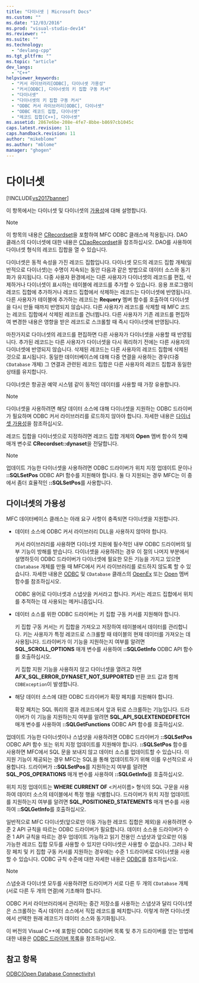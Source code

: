 ```yaml
---
title: "다이너셋 | Microsoft Docs"
ms.custom: ""
ms.date: "12/03/2016"
ms.prod: "visual-studio-dev14"
ms.reviewer: ""
ms.suite: ""
ms.technology: 
  - "devlang-cpp"
ms.tgt_pltfrm: ""
ms.topic: "article"
dev_langs: 
  - "C++"
helpviewer_keywords: 
  - "커서 라이브러리[ODBC], 다이너셋 가용성"
  - "커서[ODBC], 다이너셋의 키 집합 구동 커서"
  - "다이너셋"
  - "다이너셋의 키 집합 구동 커서"
  - "ODBC 커서 라이브러리[ODBC], 다이너셋"
  - "ODBC 레코드 집합, 다이너셋"
  - "레코드 집합[C++], 다이너셋"
ms.assetid: 2867e6be-208e-4fe7-8bbe-b8697cb1045c
caps.latest.revision: 11
caps.handback.revision: 11
author: "mikeblome"
ms.author: "mblome"
manager: "ghogen"
---
```

# 다이너셋
[!INCLUDE[vs2017banner](../../assembler/inline/includes/vs2017banner.md)]

이 항목에서는 다이너셋 및 다이너셋의 [가용성](#_core_availability_of_dynasets)에 대해 설명합니다.  
  
> [!NOTE]
>  이 항목의 내용은 [CRecordset](../../mfc/reference/crecordset-class.md)을 포함하여 MFC ODBC 클래스에 적용됩니다.  DAO 클래스의 다이너셋에 대한 내용은 [CDaoRecordset](../../mfc/reference/cdaorecordset-class.md)을 참조하십시오.  DAO를 사용하여 다이너셋 형식의 레코드 집합을 열 수 있습니다.  
  
 다이너셋은 동적 속성을 가진 레코드 집합입니다.  다이너셋 모드의 레코드 집합 개체\(일반적으로 다이너셋\)는 수명이 지속되는 동안 다음과 같은 방법으로 데이터 소스와 동기화가 유지됩니다.  다중 사용자 환경에서는 다른 사용자가 다이너셋의 레코드를 편집, 삭제하거나 다이너셋이 표시하는 테이블에 레코드를 추가할 수 있습니다.  응용 프로그램이 레코드 집합에 추가하거나 레코드 집합에서 삭제하는 레코드는 다이너셋에 반영됩니다.  다른 사용자가 테이블에 추가하는 레코드는 **Requery** 멤버 함수를 호출하여 다이너셋을 다시 만들 때까지 반영되지 않습니다.  다른 사용자가 레코드를 삭제할 때 MFC 코드는 레코드 집합에서 삭제된 레코드를 건너뜁니다.  다른 사용자가 기존 레코드를 편집하여 변경한 내용은 영향을 받은 레코드로 스크롤할 때 즉시 다이너셋에 반영됩니다.  
  
 마찬가지로 다이너셋의 레코드를 편집하면 다른 사용자가 다이너셋을 사용할 때 반영됩니다.  추가된 레코드는 다른 사용자가 다이너셋을 다시 쿼리하기 전에는 다른 사용자의 다이너셋에 반영되지 않습니다.  삭제된 레코드는 다른 사용자의 레코드 집합에 삭제된 것으로 표시됩니다.  동일한 데이터베이스에 대해 다중 연결을 사용하는 경우\(다중 `CDatabase` 개체\) 그 연결과 관련된 레코드 집합은 다른 사용자의 레코드 집합과 동일한 상태를 유지합니다.  
  
 다이너셋은 항공권 예약 시스템 같이 동적인 데이터를 사용할 때 가장 유용합니다.  
  
> [!NOTE]
>  다이너셋을 사용하려면 해당 데이터 소스에 대해 다이너셋을 지원하는 ODBC 드라이버가 필요하며 ODBC 커서 라이브러리를 로드하지 않아야 합니다.  자세한 내용은 [다이너셋 가용성](#_core_availability_of_dynasets)을 참조하십시오.  
  
 레코드 집합을 다이너셋으로 지정하려면 레코드 집합 개체의 **Open** 멤버 함수의 첫째 매개 변수로 **CRecordset::dynaset**을 전달합니다.  
  
> [!NOTE]
>  업데이트 가능한 다이너셋을 사용하려면 ODBC 드라이버가 위치 지정 업데이트 문이나 **::SQLSetPos** ODBC API 함수를 지원해야 합니다.  둘 다 지원되는 경우 MFC는 이 중에서 좀더 효율적인 **::SQLSetPos**를 사용합니다.  
  
##  <a name="_core_availability_of_dynasets"></a> 다이너셋의 가용성  
 MFC 데이터베이스 클래스는 아래 요구 사항이 충족되면 다이너셋을 지원합니다.  
  
-   데이터 소스에 ODBC 커서 라이브러리 DLL을 사용하지 않아야 합니다.  
  
     커서 라이브러리를 사용하면 다이너셋 지원에 필수적인 내부 ODBC 드라이버의 일부 기능이 방해를 받습니다.  다이너셋을 사용하려는 경우 이 절의 나머지 부분에서 설명하듯이 ODBC 드라이버가 다이너셋에 필요한 모든 기능을 가지고 있으면 `CDatabase` 개체를 만들 때 MFC에서 커서 라이브러리를 로드하지 않도록 할 수 있습니다.  자세한 내용은 [ODBC](../../data/odbc/odbc-basics.md) 및 `CDatabase` 클래스의 [OpenEx](../Topic/CDatabase::OpenEx.md) 또는 [Open](../Topic/CDatabase::Open.md) 멤버 함수를 참조하십시오.  
  
     ODBC 용어로 다이너셋과 스냅샷을 커서라고 합니다.  커서는 레코드 집합에서 위치를 추적하는 데 사용되는 메커니즘입니다.  
  
-   데이터 소스를 위한 ODBC 드라이버는 키 집합 구동 커서를 지원해야 합니다.  
  
     키 집합 구동 커서는 키 집합을 가져오고 저장하여 테이블에서 데이터를 관리합니다.  키는 사용자가 특정 레코드로 스크롤할 때 테이블의 현재 데이터를 가져오는 데 사용됩니다.  드라이버가 이 기능을 지원하는지 여부를 알려면 **SQL\_SCROLL\_OPTIONS** 매개 변수를 사용하여 **::SQLGetInfo** ODBC API 함수를 호출하십시오.  
  
     키 집합 지원 기능을 사용하지 않고 다이너셋을 열려고 하면 **AFX\_SQL\_ERROR\_DYNASET\_NOT\_SUPPORTED** 반환 코드 값과 함께 `CDBException`이 발생합니다.  
  
-   해당 데이터 소스에 대한 ODBC 드라이버가 확장 페치를 지원해야 합니다.  
  
     확장 페치는 SQL 쿼리의 결과 레코드에서 앞과 뒤로 스크롤하는 기능입니다.  드라이버가 이 기능을 지원하는지 여부를 알려면 **SQL\_API\_SQLEXTENDEDFETCH** 매개 변수를 사용하여 **::SQLGetFunctions** ODBC API 함수를 호출하십시오.  
  
 업데이트 가능한 다이너셋이나 스냅샷을 사용하려면 ODBC 드라이버가 **::SQLSetPos** ODBC API 함수 또는 위치 지정 업데이트를 지원해야 합니다.  **::SQLSetPos** 함수를 사용하면 MFC에서 SQL 문을 보내지 않고 데이터 소스를 업데이트할 수 있습니다.  이 지원 기능이 제공되는 경우 MFC는 SQL을 통해 업데이트하기 위해 이를 우선적으로 사용합니다.  드라이버가 **::SQLSetPos**를 지원하는지 여부를 알려면 **SQL\_POS\_OPERATIONS** 매개 변수를 사용하여 **::SQLGetInfo**를 호출하십시오.  
  
 위치 지정 업데이트는 **WHERE CURRENT OF** \<커서이름\> 형식의 SQL 구문을 사용하여 데이터 소스의 테이블에서 특정 행을 식별합니다.  드라이버가 위치 지정 업데이트를 지원하는지 여부를 알려면 **SQL\_POSITIONED\_STATEMENTS** 매개 변수를 사용하여 **::SQLGetInfo**를 호출하십시오.  
  
 일반적으로 MFC 다이너셋\(앞으로만 이동 가능한 레코드 집합은 제외\)을 사용하려면 수준 2 API 규칙을 따르는 ODBC 드라이버가 필요합니다.  데이터 소스용 드라이버가 수준 1 API 규칙을 따르는 경우 업데이트 가능하고 읽기 전용인 스냅샷과 앞으로만 이동 가능한 레코드 집합 모두를 사용할 수 있지만 다이너셋은 사용할 수 없습니다.  그러나 확장 페치 및 키 집합 구동 커서를 지원하는 경우에는 수준 1 드라이버로 다이너셋을 사용할 수 있습니다.  ODBC 규칙 수준에 대한 자세한 내용은 [ODBC](../../data/odbc/odbc-basics.md)를 참조하십시오.  
  
> [!NOTE]
>  스냅숏과 다이너셋 모두를 사용하려면 드라이버가 서로 다른 두 개의 `CDatabase` 개체\(서로 다른 두 개의 연결\)에 기초해야 합니다.  
  
 ODBC 커서 라이브러리에서 관리하는 중간 저장소를 사용하는 스냅샷과 달리 다이너셋은 스크롤하는 즉시 데이터 소스에서 직접 레코드를 페치합니다.  이렇게 하면 다이너셋에서 선택한 원래 레코드가 데이터 소스와 동기화됩니다.  
  
 이 버전의 Visual C\+\+에 포함된 ODBC 드라이버 목록 및 추가 드라이버를 얻는 방법에 대한 내용은 [ODBC 드라이버 목록](../../data/odbc/odbc-driver-list.md)을 참조하십시오.  
  
## 참고 항목  
 [ODBC\(Open Database Connectivity\)](../../data/odbc/open-database-connectivity-odbc.md)